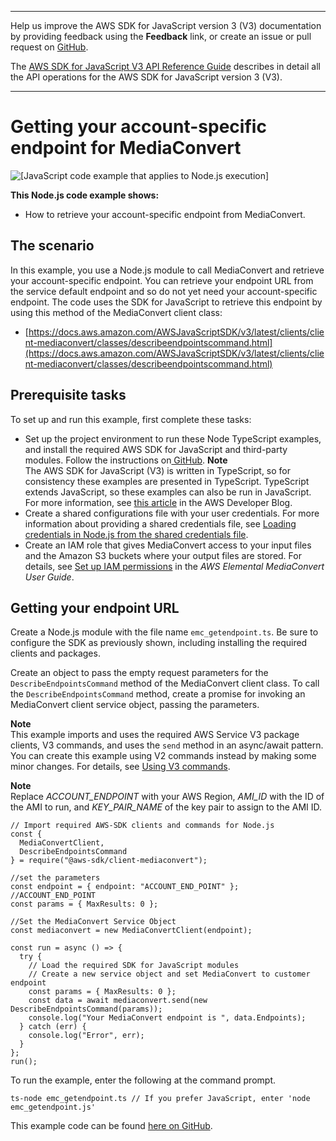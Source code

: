 --------

Help us improve the AWS SDK for JavaScript version 3 \(V3\) documentation by providing feedback using the **Feedback** link, or create an issue or pull request on [GitHub](https://github.com/awsdocs/aws-sdk-for-javascript-v3)\.

 The [AWS SDK for JavaScript V3 API Reference Guide](https://docs.aws.amazon.com/AWSJavaScriptSDK/v3/latest/index.html) describes in detail all the API operations for the AWS SDK for JavaScript version 3 \(V3\)\.

--------

# Getting your account\-specific endpoint for MediaConvert<a name="emc-examples-getendpoint"></a>

![\[JavaScript code example that applies to Node.js execution\]](http://docs.aws.amazon.com/sdk-for-javascript/v3/developer-guide/images/nodeicon.png)

**This Node\.js code example shows:**
+ How to retrieve your account\-specific endpoint from MediaConvert\.

## The scenario<a name="emc-example-getendpoint-scenario"></a>

In this example, you use a Node\.js module to call MediaConvert and retrieve your account\-specific endpoint\. You can retrieve your endpoint URL from the service default endpoint and so do not yet need your account\-specific endpoint\. The code uses the SDK for JavaScript to retrieve this endpoint by using this method of the MediaConvert client class:
+ [https://docs.aws.amazon.com/AWSJavaScriptSDK/v3/latest/clients/client-mediaconvert/classes/describeendpointscommand.html](https://docs.aws.amazon.com/AWSJavaScriptSDK/v3/latest/clients/client-mediaconvert/classes/describeendpointscommand.html)

## Prerequisite tasks<a name="emc-example-getendpoint-prerequisites"></a>

To set up and run this example, first complete these tasks:
+ Set up the project environment to run these Node TypeScript examples, and install the required AWS SDK for JavaScript and third\-party modules\. Follow the instructions on[ GitHub](https://github.com/awsdocs/aws-doc-sdk-examples/tree/master/javascriptv3/example_code/mediaconvert/README.md)\.
**Note**  
The AWS SDK for JavaScript \(V3\) is written in TypeScript, so for consistency these examples are presented in TypeScript\. TypeScript extends JavaScript, so these examples can also be run in JavaScript\. For more information, see [this article](https://aws.amazon.com/blogs/developer/first-class-typescript-support-in-modular-aws-sdk-for-javascript/) in the AWS Developer Blog\.
+ Create a shared configurations file with your user credentials\. For more information about providing a shared credentials file, see [Loading credentials in Node\.js from the shared credentials file](loading-node-credentials-shared.md)\.
+ Create an IAM role that gives MediaConvert access to your input files and the Amazon S3 buckets where your output files are stored\. For details, see [Set up IAM permissions](https://docs.aws.amazon.com/mediaconvert/latest/ug/iam-role.html) in the *AWS Elemental MediaConvert User Guide*\.

## Getting your endpoint URL<a name="emc-example-getendpoint-url"></a>

Create a Node\.js module with the file name `emc_getendpoint.ts`\. Be sure to configure the SDK as previously shown, including installing the required clients and packages\.

Create an object to pass the empty request parameters for the `DescribeEndpointsCommand` method of the MediaConvert client class\. To call the `DescribeEndpointsCommand` method, create a promise for invoking an MediaConvert client service object, passing the parameters\. 

**Note**  
This example imports and uses the required AWS Service V3 package clients, V3 commands, and uses the `send` method in an async/await pattern\. You can create this example using V2 commands instead by making some minor changes\. For details, see [Using V3 commands](welcome.md#using_v3_commands)\.

**Note**  
Replace *ACCOUNT\_ENDPOINT* with your AWS Region, *AMI\_ID* with the ID of the AMI to run, and *KEY\_PAIR\_NAME* of the key pair to assign to the AMI ID\.

```
// Import required AWS-SDK clients and commands for Node.js
const {
  MediaConvertClient,
  DescribeEndpointsCommand
} = require("@aws-sdk/client-mediaconvert");

//set the parameters
const endpoint = { endpoint: "ACCOUNT_END_POINT" }; //ACCOUNT_END_POINT
const params = { MaxResults: 0 };

//Set the MediaConvert Service Object
const mediaconvert = new MediaConvertClient(endpoint);

const run = async () => {
  try {
    // Load the required SDK for JavaScript modules
    // Create a new service object and set MediaConvert to customer endpoint
    const params = { MaxResults: 0 };
    const data = await mediaconvert.send(new DescribeEndpointsCommand(params));
    console.log("Your MediaConvert endpoint is ", data.Endpoints);
  } catch (err) {
    console.log("Error", err);
  }
};
run();
```

To run the example, enter the following at the command prompt\.

```
ts-node emc_getendpoint.ts // If you prefer JavaScript, enter 'node emc_getendpoint.js'
```

This example code can be found [here on GitHub](https://github.com/awsdocs/aws-doc-sdk-examples/blob/master/javascriptv3/example_code/mediaconvert/src/emc_getendpoint.ts)\.